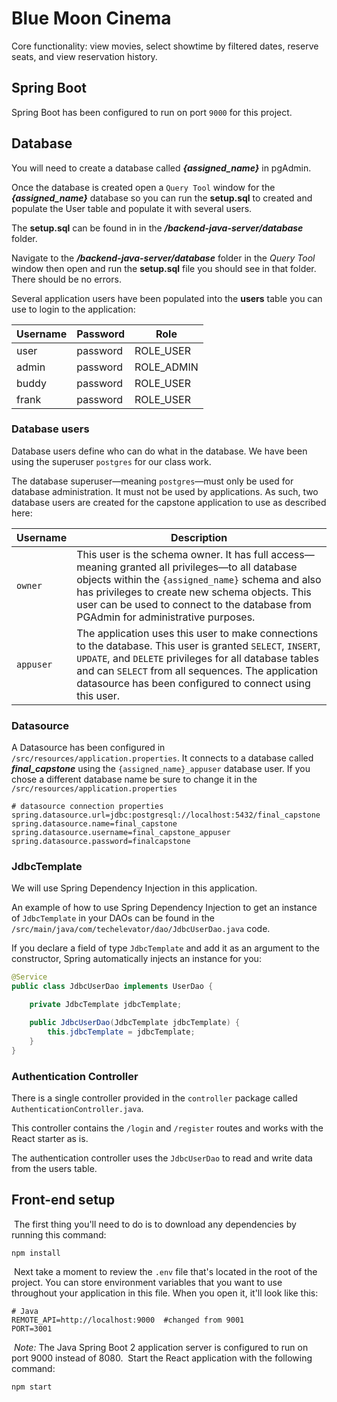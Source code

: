 # Blue Moon Cinema
Core functionality: view movies, select showtime by filtered dates, reserve seats, and view reservation history.

## Spring Boot

Spring Boot has been configured to run on port `9000` for this project. 

## Database

You will need to create a database called ***{assigned_name}*** in pgAdmin.

Once the database is created open a `Query Tool` window for the ***{assigned_name}*** database so  you can run the **setup.sql** to created and populate the User table and populate it with several users.

The **setup.sql** can be found in in the ***/backend-java-server/database*** folder.

Navigate to the ***/backend-java-server/database*** folder in the *Query Tool* window then open and run the **setup.sql** file you should see in that folder.  There should be no errors.

Several application users have been populated into the **users** table you can use to login to the application:

| Username | Password | Role |
| -------- | -------- | ----|
| user | password | ROLE_USER |
| admin | password | ROLE_ADMIN|
| buddy| password | ROLE_USER|
| frank | password | ROLE_USER|

### Database users

Database users define who can do what in the database.  We have been using the superuser `postgres` for our class work.

The database superuser—meaning `postgres`—must only be used for database administration. It must not be used by applications. As such, two database users are created for the capstone application to use as described here:

| Username | Description |
| -------- | ----------- |
| `owner` | This user is the schema owner. It has full access—meaning granted all privileges—to all database objects within the `{assigned_name}` schema and also has privileges to create new schema objects. This user can be used to connect to the database from PGAdmin for administrative purposes. |
| `appuser` | The application uses this user to make connections to the database. This user is granted `SELECT`, `INSERT`, `UPDATE`, and `DELETE` privileges for all database tables and can `SELECT` from all sequences. The application datasource has been configured to connect using this user. |

### Datasource

A Datasource has been configured in `/src/resources/application.properties`. It connects to a database called ***final_capstone*** using the `{assigned_name}_appuser` database user. If you chose a different database name be sure to change it in the `/src/resources/application.properties` 

```
# datasource connection properties
spring.datasource.url=jdbc:postgresql://localhost:5432/final_capstone
spring.datasource.name=final_capstone
spring.datasource.username=final_capstone_appuser
spring.datasource.password=finalcapstone
```

### JdbcTemplate

We will use Spring Dependency Injection in this application.

An example of how to use Spring Dependency Injection to get an instance of `JdbcTemplate` in your DAOs can be found in the `/src/main/java/com/techelevator/dao/JdbcUserDao.java` code.  

If you declare a field of type `JdbcTemplate` and add it as an argument to the constructor, Spring automatically injects an instance for you:

```java
@Service
public class JdbcUserDao implements UserDao {

    private JdbcTemplate jdbcTemplate;

    public JdbcUserDao(JdbcTemplate jdbcTemplate) {
        this.jdbcTemplate = jdbcTemplate;
    }
}
```

### Authentication Controller

There is a single controller provided in the `controller` package called `AuthenticationController.java`.

This controller contains the `/login` and `/register` routes and works with the React starter as is. 

The authentication controller uses the `JdbcUserDao` to read and write data from the users table.

## Front-end setup
​
The first thing you'll need to do is to download any dependencies by running this command:
​
```
npm install
```
​
Next take a moment to review the `.env` file that's located in the root of the project. You can store environment variables that you want to use throughout your application in this file. When you open it, it'll look like this:
​
```
# Java
REMOTE_API=http://localhost:9000  #changed from 9001
PORT=3001
```
​
*Note:* The Java Spring Boot 2 application server is configured to run on port 9000 instead of 8080.
​
Start the React application with the following command:
​
```
npm start
```

